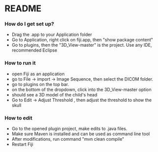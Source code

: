 # README #

### How do I get set up? ###

* Drag the .app to your Application folder
* Go to Application, right click on fiji.app, then "show package content"
* Go to plugins, then the "3D_View-master" is the project. Use any IDE, recommended Eclipse

### How to run it ###

* open Fiji as an application
* go to File -> import -> Image Sequence, then select the DICOM folder.
* go to plugins on the top bar.
* on the bottom of the dropdown, click into the 3D_View-master option
* should see a 3D model of the child's head
* Go to Edit -> Adjust Threshold , then adjust the threshold to show the skull

### How to edit ###

* Go to the opened plugin project, make edits to .java files.
* Make sure Maven is installed and can be used as command line tool
* After modifications, run command "mvn clean compile"
* Restart Fiji
